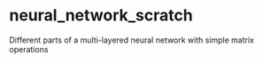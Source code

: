 # neural_network_scratch
Different parts of a multi-layered neural network with simple matrix operations
